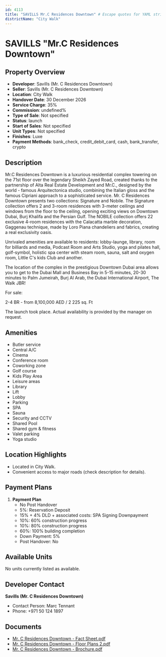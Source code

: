 ```yaml
---
id: 4113
title: "SAVILLS Mr.C Residences Downtown" # Escape quotes for YAML string
districtName: "City Walk"
---
```


# SAVILLS "Mr.C Residences Downtown"

## Property Overview
- **Developer**: Savills (Mr. C Residences Downtown)
- **Seller**: Savills (Mr. C Residences Downtown)
- **Location**: City Walk
- **Handover Date**: 30 December 2026
- **Service Charge**: 35%
- **Commission**: undefined%
- **Type of Sale**: Not specified
- **Status**: launch
- **Start of Sales**: Not specified
- **Unit Types**: Not specified
- **Finishes**: Luxe
- **Payment Methods**: bank_check, credit_debit_card, cash, bank_transfer, crypto

## Description
Mr.C Residences Downtown is a luxurious residential complex towering on the 71st floor over the legendary Sheikh Zayed Road, created thanks to the partnership of Alta Real Estate Development and Mr.C., designed by the world - famous Arquitectonica studio, combining the Italian gloss and the famous Cipriani approach to a sophisticated service. Mr. C Residences Downtown presents two collections: Signature and Nobile. The Signature collection offers 2 and 3-room residences with 3-meter ceilings and windows from the floor to the ceiling, opening exciting views on Downtown Dubai, Burj Khalifa and the Persian Gulf. The NOBILE collection offers 22 exclusive 4-room residences with the Calacatta marble decoration, Gaggenau technique, made by Loro Piana chandeliers and fabrics, creating a real exclusivity oasis.

Unrivaled amenities are available to residents: lobby-launge, library, room for billiards and media, Podcast Room and Arts Studio, yoga and pilates hall, golf-symbol, holistic spa center with steam room, sauna, salt and oxygen room, Little C's kids Club and another.

The location of the complex in the prestigious Downtown Dubai area allows you to get to the Dubai Mall and Business Bay in 5-15 minutes, 20-30 minutes to Palm Jumeirah, Burj Al Arab, the Dubai International Airport, The Walk JBR!

For sale:

2-4 BR - from 8,100,000 AED / 2 225 sq. Ft

The launch took place. Actual availability is provided by the manager on request.

## Amenities
- Butler service
- Central A/C
- Cinema
- Conference room
- Coworking zone
- Golf course
- Kids Play Area
- Leisure areas
- Library
- Lift
- Lobby
- Parking
- SPA
- Sauna
- Security and CCTV
- Shared Pool
- Shared gym & fitness
- Valet parking
- Yoga studio

## Location Highlights
- Located in City Walk.
- Convenient access to major roads (check description for details).

## Payment Plans
1. **Payment Plan**
   - No Post Handover
   - 5%: Reservation Deposit
   - 15% + 4% DLD + associated costs: SPA Signing Downpayment
   - 10%: 60% construction progress
   - 10%: 80% construction progress
   - 60%: 100% building completion
   - Down Payment: 5%
   - Post Handover: No

## Available Units
No units currently listed as available.

## Developer Contact
**Savills (Mr. C Residences Downtown)**
- Contact Person: Marc Tennant
- Phone: +971 50 124 1897

## Documents
- [Mr. C Residences Downtown - Fact Sheet.pdf](https://cdn.geniemap.net/2025/02/06/xsjQ5c7bTkZFWN5O8R6bWYwBKZhnEvRxDX7RrSrd.pdf)
- [Mr. C Residences Downtown - Floor Plans 2.pdf](https://cdn.geniemap.net/2025/02/06/8cRiBRYdQB5cqEOBlXR9V8vXL4Lrl2FS5HhPwJBL.pdf)
- [Mr. C Residences Downtown - Brochure.pdf](https://cdn.geniemap.net/2025/02/06/aUDa8MfCHljuauaW9U5b64C45ZCTlQw2ERy2T1kE.pdf)
